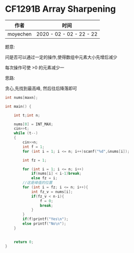 # CF1291B Array Sharpening

|作者|时间|
|--|--|
|moyechen|2020 - 02 - 02 - 22 - 22|


题意:

问是否可以通过一定的操作,使得数组中元素大小先增后减少

每次操作可使 >0 的元素减少一

思路:

贪心,先找到最高峰, 然后往后降落即可

```C++
int nums[maxn];

int main() {

    int t;int n;

    nums[0] = INT_MAX;
    cin>>t;
    while (t--)
    {
        cin>>n;
        int f = 1;
        for (int i = 1; i <= n; i++)scanf("%d",&nums[i]);

        int fz = 1;

        for (int i = 1; i <= n; i++)
            if(nums[i] < i-1)break;
            else fz = i;
        //这是峰值的位置
        for (int i = fz; i <= n; i++){
            int fz_v = nums[i];
            if(fz_v < n-i){
                f = 0;
                break;
            }
        }
        if(f)printf("Yes\n");
        else printf("No\n");
    }
    
    
    return 0;
}

```